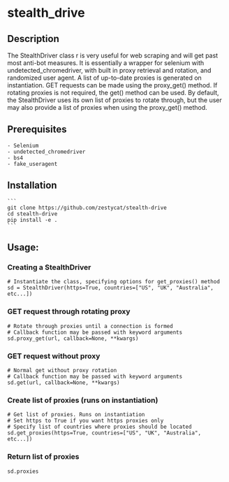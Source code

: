 # stealth_drive
## Description
The StealthDriver class r is very useful for web scraping and will get past most anti-bot measures. 
It is essentially a wrapper for selenium with undetected_chromedriver, with built in proxy retrieval and rotation, and randomized user agent.
A list of up-to-date proxies is generated on instantiation. GET requests can be made using the proxy_get() method. If rotating proxies is not required, the get() method can be used.
By default, the StealthDriver uses its own list of proxies to rotate through, but the user may also provide a list of proxies when using the proxy_get() method.

## Prerequisites
    - Selenium
    - undetected_chromedriver
    - bs4
    - fake_useragent

## Installation
    ```
    git clone https://github.com/zestycat/stealth-drive
    cd stealth-drive
    pip install -e .
    ```

## Usage:
### Creating a StealthDriver
```
# Instantiate the class, specifying options for get_proxies() method
sd = StealthDriver(https=True, countries=["US", "UK", "Australia", etc...])
```

### GET request through rotating proxy
```
# Rotate through proxies until a connection is formed
# Callback function may be passed with keyword arguments
sd.proxy_get(url, callback=None, **kwargs)
```

### GET request without proxy
```
# Normal get without proxy rotation
# Callback function may be passed with keyword arguments
sd.get(url, callback=None, **kwargs)
```

### Create list of proxies (runs on instantiation)
```
# Get list of proxies. Runs on instantiation
# Set https to True if you want https proxies only
# Specify list of countries where proxies should be located
sd.get_proxies(https=True, countries=["US", "UK", "Australia", etc...])
```

### Return list of proxies
```
sd.proxies
```


